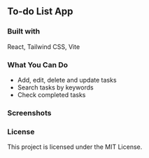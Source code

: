 ## To-do List App

### Built with 

React, 
Tailwind CSS,
Vite

### What You Can Do

- Add, edit, delete and update tasks
- Search tasks by keywords
- Check completed tasks

### Screenshots



### License

This project is licensed under the MIT License.